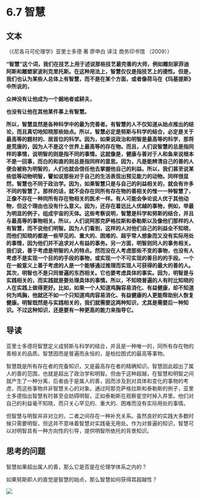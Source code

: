 # 6.7 智慧

## 文本

（《尼各马可伦理学》亚里士多德 著 廖申白 译注 商务印书馆 （2009））

**“智慧”这个词，我们在技艺上用于述说那些技艺最完善的大师，例如雕刻家菲迪阿斯和雕塑家波利克里托斯。在这种用法上，智慧仅仅是指技艺上的德性。但是，我们也认为某些人总体上有智慧，而不是在某个方面，或者像荷马在《玛基提斯》中所说的，**

**众神没有让他成为一个掘地者或耕夫，**

**也没有让他在其他某件事上有智慧。**

**所以，智慧显然是各种科学中的最为完善者。有智慧的人不仅知道从始点推出的结论，而且真切地知晓那些始点。所以，智慧必定是努斯与科学的结合，必定是关于最高等的题材的、居首位的科学。因为，如果说政治和明智是最高等的科学，那将是荒唐的，因为人不是这个世界上最高等的存在物。而且，人们说智慧的总是指同样的事情，说明智的则是指不同的事情。这就像是，健康与善对于人和鱼来说根本不是一回事，而白的和直的则总是指同样的意思。因为，凡是能辨清自己的善的人便会被称为明智的，人们也就会信任他去掌握他自己的利益。所以，我们甚至说某些低等动物明智，譬如说那些对于自己的生活表现出预见能力的动物。同样很显然，智慧也不同于政治学。因为，如果智慧只是与自己的利益相关的，就会有许多不同的智慧了。那样的话，就不会存在同所有存在物的善相关的惟一一种智慧了，正像不存在一种同所有存在物相关的医术一样。有人可能会争论说人优于其他动物，但这个理由也没有什么意义。因为，还存在着远比人优越的事物，例如，举最为明显的例子，组成宇宙的天体。这些考察说明，智慧是科学和努斯的结合，并且与最高等的事物相关。所以，人们说阿那克萨格拉斯和泰勒斯以及像他们那样的人有智慧，而不说他们明智。因为人们看到，这样的人对他们自己的利益全不知晓，而他们知晓的都是一些罕见的、重大的、困难的、超乎常人想象而又没有实际用处的事情，因为他们并不追求对人有益的事务。另一方面，明智则同人的事务相关。我们说，善于考虑是明智的人的特点。然而没在人考虑那些不变的事物，也没有人考虑不是实现一个目的的手段的事物，或实现一个不可实现的善目的的手段。一个在一般意义上善于考虑的人是一个能够通过推理而实现人可获得的最大的善的人。其次，明智也不是只同普遍的东西相关。它也要考虑具体的事实。因为，明智是与实践相关的，而实践就是要处理具体的事情。所以，不知晓普遍的人有时比知晓的人在实践上做得更好。比如，如果一个人知道鸡胸容易消化、有益健康，却不知道何为鸡胸，他就还不如一个只知道鸡肉容易消化、有益健康的人更能帮助别人恢复健康。明智既然是与实践相关的，我们就需要这两种知识，尤其是需要后一种知识。不过这种知识，还是要有一种更高的能力来指导它。**

## 导读

亚里士多德将智慧定义成努斯与科学的结合，并且是一种唯一的，同所有存在物的善相关的品质。智慧因而是普遍而永恒的，是柏拉图式的最高等事物。

智慧既是所有存在者的完备知识，又是最高存在者的精确知识。智慧因此超出了属人的善的范围，也就是超出了政治学和明智。但由于这种超越，在智慧和明智之间就产生了一种分离，后者由于是属人的善，因而涉及到对具体和变化的事物的考虑，而这些事物并非智慧关心的对象。通过阿那克萨格拉斯和泰勒斯的例子，亚里士多德指出智慧有时甚至会妨碍明智，正如泰勒斯在观察星空时掉入井里。他们对自己的利益毫不知晓，而只关心罕见的、重大的、困难而没有实际用处的事情。

但智慧与明智并非对立的，二者之间存在一种补充关系。虽然良好的实践大多数时候只需要明智，但这并不意味着智慧对实践毫无用处。作为对普遍的知识，智慧可以对明智具有一种方向性的引导，提供明智所依托的背景知识。

## 思考的问题

智慧如果超出属人的善，那么它是否是在伦理学体系之内的？

如果努斯即人的直觉是智慧的始点，那么智慧如何获得其超越性？

![](../.gitbook/assets/qr.png)

